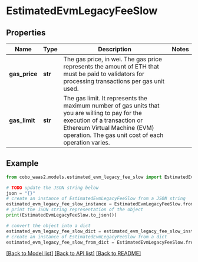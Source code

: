 # EstimatedEvmLegacyFeeSlow


## Properties

Name | Type | Description | Notes
------------ | ------------- | ------------- | -------------
**gas_price** | **str** | The gas price, in wei. The gas price represents the amount of ETH that must be paid to validators for processing transactions per gas unit used. | 
**gas_limit** | **str** | The gas limit. It represents the maximum number of gas units that you are willing to pay for the execution of a transaction or Ethereum Virtual Machine (EVM) operation. The gas unit cost of each operation varies. | 

## Example

```python
from cobo_waas2.models.estimated_evm_legacy_fee_slow import EstimatedEvmLegacyFeeSlow

# TODO update the JSON string below
json = "{}"
# create an instance of EstimatedEvmLegacyFeeSlow from a JSON string
estimated_evm_legacy_fee_slow_instance = EstimatedEvmLegacyFeeSlow.from_json(json)
# print the JSON string representation of the object
print(EstimatedEvmLegacyFeeSlow.to_json())

# convert the object into a dict
estimated_evm_legacy_fee_slow_dict = estimated_evm_legacy_fee_slow_instance.to_dict()
# create an instance of EstimatedEvmLegacyFeeSlow from a dict
estimated_evm_legacy_fee_slow_from_dict = EstimatedEvmLegacyFeeSlow.from_dict(estimated_evm_legacy_fee_slow_dict)
```
[[Back to Model list]](../README.md#documentation-for-models) [[Back to API list]](../README.md#documentation-for-api-endpoints) [[Back to README]](../README.md)



